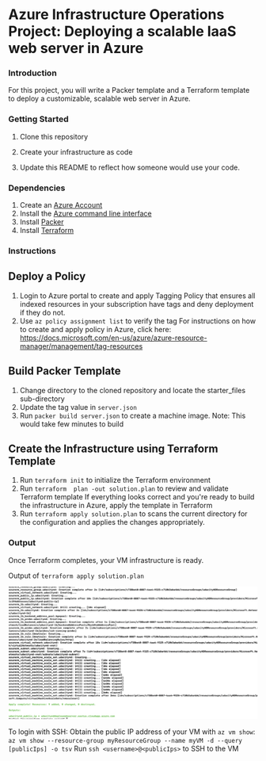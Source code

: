 # Azure Infrastructure Operations Project: Deploying a scalable IaaS web server in Azure

### Introduction
For this project, you will write a Packer template and a Terraform template to deploy a customizable, scalable web server in Azure.

### Getting Started
1. Clone this repository

2. Create your infrastructure as code

3. Update this README to reflect how someone would use your code.

### Dependencies
1. Create an [Azure Account](https://portal.azure.com) 
2. Install the [Azure command line interface](https://docs.microsoft.com/en-us/cli/azure/install-azure-cli?view=azure-cli-latest)
3. Install [Packer](https://www.packer.io/downloads)
4. Install [Terraform](https://www.terraform.io/downloads.html)

### Instructions
## Deploy a Policy
1. Login to Azure portal to  create and apply Tagging Policy that ensures all indexed resources in your subscription have tags and deny deployment if they do not.
2. Use `az policy assignment list` to verify the tag
For instructions on how to create and apply policy in Azure, click here: https://docs.microsoft.com/en-us/azure/azure-resource-manager/management/tag-resources

## Build Packer Template
1. Change directory to the cloned repository and locate the starter_files sub-directory
2. Update the tag value in `server.json`
3. Run `packer build server.json` to create a machine image. Note: This would take few minutes to build

## Create the Infrastructure using Terraform Template
1. Run `terraform init` to initialize  the Terraform environment
2. Run `terraform  plan -out solution.plan` to review  and validate Terraform template
   If everything looks correct and you're ready to build the infrastructure in Azure, apply the template in Terraform
3. Run `terraform apply solution.plan` to scans the current directory for the configuration and applies the changes appropriately.



### Output
Once Terraform completes, your VM infrastructure is ready. 

Output of `terraform apply solution.plan`

![alt text](https://github.com/cyril-ui-developer/Deploying-Web-Server-Azure/blob/master/C1%20-%20Azure%20Infrastructure%20Operations/project/starter_files/output%20of%20terraform%20apply.png?raw=true)

To login with SSH: 
Obtain the public IP address of your VM with `az vm show`:
`az vm show --resource-group myResourceGroup --name myVM -d --query [publicIps] -o tsv`
Run `ssh <username>@<publicIps>`  to SSH  to  the VM

